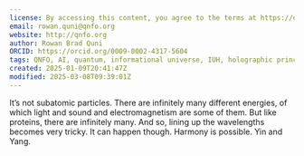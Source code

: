 ```yaml
---
license: By accessing this content, you agree to the terms at https://qnfo.org/LICENSE
email: rowan.quni@qnfo.org
website: http://qnfo.org
author: Rowan Brad Quni
ORCID: https://orcid.org/0009-0002-4317-5604
tags: QNFO, AI, quantum, informational universe, IUH, holographic principle
created: 2025-01-09T20:41:47Z
modified: 2025-03-08T09:39:01Z
---
```


It’s not subatomic particles. There are infinitely many different energies, of which light and sound and electromagnetism are some of them. But like proteins, there are infinitely many. And so, lining up the wavelengths becomes very tricky. It can happen though. Harmony is possible. Yin and Yang.

